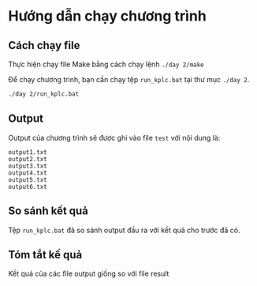 # Hướng dẫn chạy chương trình

## Cách chạy file
Thực hiện chạy file Make bằng cách chạy lệnh `./day 2/make`

Để chạy chương trình, bạn cần chạy tệp `run_kplc.bat` tại thư mục `./day 2`.

```sh
./day 2/run_kplc.bat
```

## Output

Output của chương trình sẽ được ghi vào file `test` với nội dung là:

```
output1.txt
output2.txt
output3.txt
output4.txt
output5.txt
output6.txt
```

## So sánh kết quả

Tệp `run_kplc.bat` đã so sánh output đầu ra với kết quả cho trước đã có.

## Tóm tắt kế quả

Kết quả của các file output giống so với file result